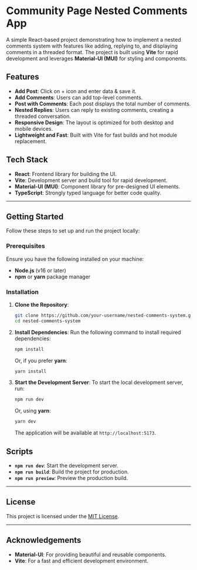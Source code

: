 # Community Page Nested Comments App

A simple React-based project demonstrating how to implement a nested comments system with features like adding, replying to, and displaying comments in a threaded format. The project is built using **Vite** for rapid development and leverages **Material-UI (MUI)** for styling and components.

## Features
- **Add Post**: Click on + icon and enter data & save it.
- **Add Comments**: Users can add top-level comments.
- **Post with Comments**: Each post displays the total number of comments.
- **Nested Replies**: Users can reply to existing comments, creating a threaded conversation.
- **Responsive Design**: The layout is optimized for both desktop and mobile devices.
- **Lightweight and Fast**: Built with Vite for fast builds and hot module replacement.

## Tech Stack

- **React**: Frontend library for building the UI.
- **Vite**: Development server and build tool for rapid development.
- **Material-UI (MUI)**: Component library for pre-designed UI elements.
- **TypeScript**: Strongly typed language for better code quality.

---

## Getting Started

Follow these steps to set up and run the project locally:

### Prerequisites

Ensure you have the following installed on your machine:

- **Node.js** (v16 or later)
- **npm** or **yarn** package manager

### Installation

1. **Clone the Repository**:
   ```bash
   git clone https://github.com/your-username/nested-comments-system.git
   cd nested-comments-system
   ```

2. **Install Dependencies**:
   Run the following command to install required dependencies:
   ```bash
   npm install
   ```
   Or, if you prefer **yarn**:
   ```bash
   yarn install
   ```

3. **Start the Development Server**:
   To start the local development server, run:
   ```bash
   npm run dev
   ```
   Or, using **yarn**:
   ```bash
   yarn dev
   ```
   The application will be available at `http://localhost:5173`.

## Scripts

- **`npm run dev`**: Start the development server.
- **`npm run build`**: Build the project for production.
- **`npm run preview`**: Preview the production build.

---

## License

This project is licensed under the [MIT License](LICENSE).

---

## Acknowledgements

- **Material-UI**: For providing beautiful and reusable components.
- **Vite**: For a fast and efficient development environment.

